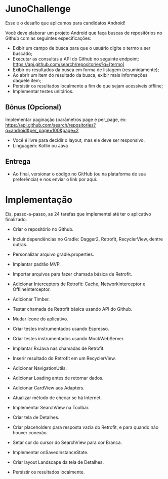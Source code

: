 # JunoChallenge

Esse é o desafio que aplicamos para candidatos Android!

Você deve elaborar um projeto Android que faça buscas de repositórios no Github com as seguintes especificações:

- Exibir um campo de busca para que o usuário digite o termo a ser buscado;
- Executar as consultas à API do Github no seguinte endpoint: https://api.github.com/search/repositories?q=[termo]
- Exibir os resultados da busca em forma de listagem (resumidamente);
- Ao abrir um item do resultado da busca, exibir mais informações daquele item;
- Persistir os resultados localmente a fim de que sejam acessíveis offline;
- Implementar testes unitários.

## Bônus (Opcional)

Implementar paginação (parâmetros page e per_page, ex:
https://api.github.com/search/repositories?q=android&per_page=100&page=2

- Você é livre para decidir o layout, mas ele deve ser responsivo.
- Linguagem: Kotlin ou Java

## Entrega
- Ao final, versionar o código no GitHub (ou na plataforma de sua preferência) e nos enviar o link por aqui.

# Implementação

Eis, passo-a-passo, as 24 tarefas que implementei até ter o aplicativo finalizado:

- Criar o repositório no Github.
- Incluir dependências no Gradle: Dagger2, Retrofit, RecyclerView, dentre outras.
- Personalizar arquivo gradle.properties.
- Implantar padrão MVP.
- Importar arquivos para fazer chamada básica de Retrofit.

- Adicionar Interceptors de Retrofit: Cache, NetworkInterceptor e OfflineInterceptor.
- Adicionar Timber.
- Testar chamada de Retrofit básica usando API do Github.
- Mudar ícone do aplicativo.
- Criar testes instrumentados usando Espresso.

- Criar testes instrumentados usando MockWebServer.
- Implantar RxJava nas chamadas de Retrofit.
- Inserir resultado do Retrofit em um RecyclerView.
- Adicionar NavigationUtils.
- Adicionar Loading antes de retornar dados.

- Adicionar CardView aos Adapters.
- Atualizar método de checar se há Internet.
- Implementar SearchView na Toolbar.
- Criar tela de Detalhes.
- Criar placeholders para resposta vazia do Retrofit, e para quando não houver conexão.

- Setar cor do cursor do SearchView para cor Branca.
- Implementar onSavedInstanceState.
- Criar layout Landscape da tela de Detalhes.
- Persistir os resultados localmente.
